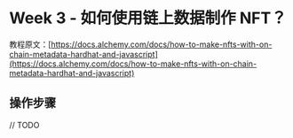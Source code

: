# Week 3 - 如何使用链上数据制作 NFT？

教程原文：[https://docs.alchemy.com/docs/how-to-make-nfts-with-on-chain-metadata-hardhat-and-javascript](https://docs.alchemy.com/docs/how-to-make-nfts-with-on-chain-metadata-hardhat-and-javascript)

## 操作步骤

// TODO